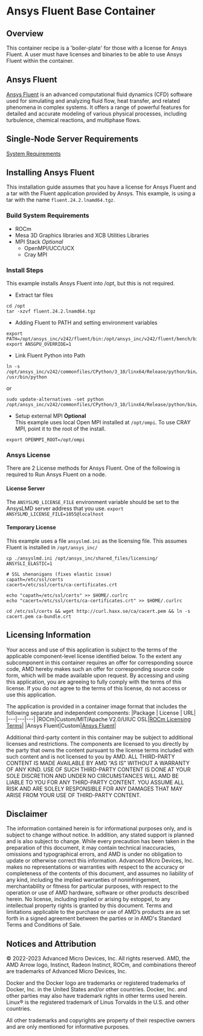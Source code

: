 # Ansys Fluent Base Container

## Overview
This container recipe is a 'boiler-plate' for those with a license for Ansys Fluent. 
A user must have licenses and binaries to be able to use Ansys Fluent within the container. 

## Ansys Fluent
[Ansys Fluent](https://www.ansys.com/products/fluids/ansys-fluent/) is an advanced computational fluid dynamics (CFD) software used for simulating and analyzing fluid flow, heat transfer, and related phenomena in complex systems. It offers a range of powerful features for detailed and accurate modeling of various physical processes, including turbulence, chemical reactions, and multiphase flows. 


## Single-Node Server Requirements
[System Requirements](/README.md#single-node-server-requirements) 

## Installing Ansys Fluent
This installation guide assumes that you have a license for Ansys Fluent and a tar with the Fluent application provided by Ansys.
This example, is using a tar with the name `fluent.24.2.lnamd64.tgz`.

### Build System Requirements
- ROCm
- Mesa 3D Graphics libraries and XCB Utilities Libraries
- MPI Stack *Optional*
    - OpenMPI/UCC/UCX 
    - Cray MPI

### Install Steps
This example installs Ansys Fluent into /opt, but this is not required.


- Extract tar files

```
cd /opt 
tar -xzvf fluent.24.2.lnamd64.tgz
```
- Adding Fluent to PATH and setting environment variables
```
export PATH=/opt/ansys_inc/v242/fluent/bin:/opt/ansys_inc/v242/fluent/bench/bin:$PATH
export ANSGPU_OVERRIDE=1

```
- Link Fluent Python into Path
```
ln -s /opt/ansys_inc/v242/commonfiles/CPython/3_10/linx64/Release/python/bin/python /usr/bin/python
```
or 
```
sudo update-alternatives -set python /opt/ansys_inc/v242/commonfiles/CPython/3_10/linx64/Release/python/bin/python
```
- Setup external MPI **Optional**  
This example uses local Open MPI installed at `/opt/ompi`. 
To use CRAY MPI, point it to the root of the install. 
```
export OPENMPI_ROOT=/opt/ompi
```

### Ansys License
There are 2 License methods for Ansys Fluent. One of the following is required to Run Ansys Fluent on a node. 
#### License Server
The `ANSYSLMD_LICENSE_FILE` environment variable should be set to the AnsysLMD server address that you use.
`export ANSYSLMD_LICENSE_FILE=1055@localhost`

#### Temporary License 
This example uses a file `ansyslmd.ini` as the licensing file. 
This assumes Fluent is installed in `/opt/ansys_inc/` 
```
cp ./ansyslmd.ini /opt/ansys_inc/shared_files/licensing/
ANSYSLI_ELASTIC=1

# SSL shenanigans (fixes elastic issue)
capath=/etc/ssl/certs
cacert=/etc/ssl/certs/ca-certificates.crt

echo "capath=/etc/ssl/certs" >> $HOME/.curlrc
echo "cacert=/etc/ssl/certs/ca-certificates.crt" >> $HOME/.curlrc

cd /etc/ssl/certs && wget http://curl.haxx.se/ca/cacert.pem && ln -s cacert.pem ca-bundle.crt
```

## Licensing Information
Your access and use of this application is subject to the terms of the applicable component-level license identified below. To the extent any subcomponent in this container requires an offer for corresponding source code, AMD hereby makes such an offer for corresponding source code form, which will be made available upon request. By accessing and using this application, you are agreeing to fully comply with the terms of this license. If you do not agree to the terms of this license, do not access or use this application.

The application is provided in a container image format that includes the following separate and independent components:
|Package | License | URL|
|---|---|---|
|ROCm|Custom/MIT/Apache V2.0/UIUC OSL|[ROCm Licensing Terms](https://rocm.docs.amd.com/en/latest/release/licensing.html)|
|Ansys Fluent|Custom|[Ansys Fluent](https://www.ansys.com/products/fluids/ansys-fluent)|

Additional third-party content in this container may be subject to additional licenses and restrictions. The components are licensed to you directly by the party that owns the content pursuant to the license terms included with such content and is not licensed to you by AMD. ALL THIRD-PARTY CONTENT IS MADE AVAILABLE BY AMD “AS IS” WITHOUT A WARRANTY OF ANY KIND. USE OF SUCH THIRD-PARTY CONTENT IS DONE AT YOUR SOLE DISCRETION AND UNDER NO CIRCUMSTANCES WILL AMD BE LIABLE TO YOU FOR ANY THIRD-PARTY CONTENT. YOU ASSUME ALL RISK AND ARE SOLELY RESPONSIBLE FOR ANY DAMAGES THAT MAY ARISE FROM YOUR USE OF THIRD-PARTY CONTENT.

## Disclaimer
The information contained herein is for informational purposes only, and is subject to change without notice. In addition, any stated support is planned and is also subject to change. While every precaution has been taken in the preparation of this document, it may contain technical inaccuracies, omissions and typographical errors, and AMD is under no obligation to update or otherwise correct this information. Advanced Micro Devices, Inc. makes no representations or warranties with respect to the accuracy or completeness of the contents of this document, and assumes no liability of any kind, including the implied warranties of noninfringement, merchantability or fitness for particular purposes, with respect to the operation or use of AMD hardware, software or other products described herein. No license, including implied or arising by estoppel, to any intellectual property rights is granted by this document. Terms and limitations applicable to the purchase or use of AMD’s products are as set forth in a signed agreement between the parties or in AMD's Standard Terms and Conditions of Sale.

## Notices and Attribution
© 2022-2023 Advanced Micro Devices, Inc. All rights reserved. AMD, the AMD Arrow logo, Instinct, Radeon Instinct, ROCm, and combinations thereof are trademarks of Advanced Micro Devices, Inc.

Docker and the Docker logo are trademarks or registered trademarks of Docker, Inc. in the United States and/or other countries. Docker, Inc. and other parties may also have trademark rights in other terms used herein. Linux® is the registered trademark of Linus Torvalds in the U.S. and other countries.

All other trademarks and copyrights are property of their respective owners and are only mentioned for informative purposes.
